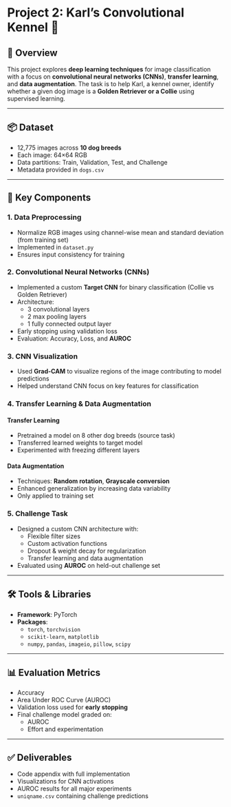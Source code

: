 # Project 2: Karl’s Convolutional Kennel 🐶

## 🧠 Overview
This project explores **deep learning techniques** for image classification with a focus on **convolutional neural networks (CNNs)**, **transfer learning**, and **data augmentation**. The task is to help Karl, a kennel owner, identify whether a given dog image is a **Golden Retriever or a Collie** using supervised learning.

---

## 📦 Dataset
- 12,775 images across **10 dog breeds**
- Each image: 64×64 RGB
- Data partitions: Train, Validation, Test, and Challenge
- Metadata provided in `dogs.csv`

---

## 🔧 Key Components

### 1. Data Preprocessing
- Normalize RGB images using channel-wise mean and standard deviation (from training set)
- Implemented in `dataset.py`
- Ensures input consistency for training

### 2. Convolutional Neural Networks (CNNs)
- Implemented a custom **Target CNN** for binary classification (Collie vs Golden Retriever)
- Architecture:
  - 3 convolutional layers
  - 2 max pooling layers
  - 1 fully connected output layer
- Early stopping using validation loss
- Evaluation: Accuracy, Loss, and **AUROC**

### 3. CNN Visualization
- Used **Grad-CAM** to visualize regions of the image contributing to model predictions
- Helped understand CNN focus on key features for classification

### 4. Transfer Learning & Data Augmentation

#### Transfer Learning
- Pretrained a model on 8 other dog breeds (source task)
- Transferred learned weights to target model
- Experimented with freezing different layers

#### Data Augmentation
- Techniques: **Random rotation**, **Grayscale conversion**
- Enhanced generalization by increasing data variability
- Only applied to training set

### 5. Challenge Task
- Designed a custom CNN architecture with:
  - Flexible filter sizes
  - Custom activation functions
  - Dropout & weight decay for regularization
  - Transfer learning and data augmentation
- Evaluated using **AUROC** on held-out challenge set

---

## 🛠 Tools & Libraries
- **Framework**: PyTorch
- **Packages**: 
  - `torch`, `torchvision`
  - `scikit-learn`, `matplotlib`
  - `numpy`, `pandas`, `imageio`, `pillow`, `scipy`

---

## 📊 Evaluation Metrics
- Accuracy
- Area Under ROC Curve (AUROC)
- Validation loss used for **early stopping**
- Final challenge model graded on:
  - AUROC
  - Effort and experimentation

---

## ✅ Deliverables
- Code appendix with full implementation
- Visualizations for CNN activations
- AUROC results for all major experiments
- `uniqname.csv` containing challenge predictions

